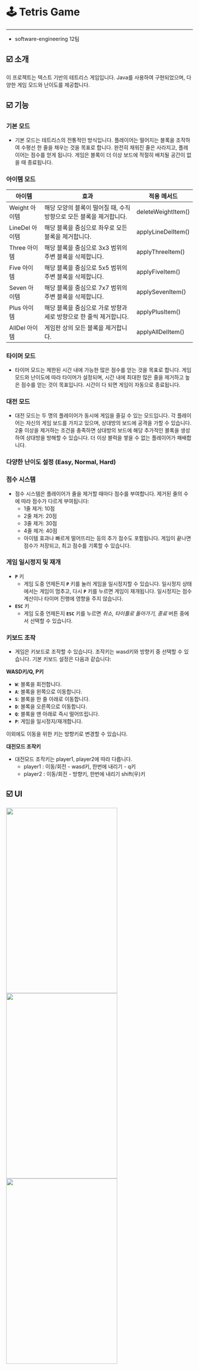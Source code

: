 # 🕹️ Tetris Game

---

- software-engineering 12팀

## ☑️ **소개**

이 프로젝트는 텍스트 기반의 테트리스 게임입니다. Java를 사용하여 구현되었으며, 다양한 게임 모드와 난이도를 제공합니다.

## ☑️ 기능

### 기본 모드

- 기본 모드는 테트리스의 전통적인 방식입니다. 플레이어는 떨어지는 블록을 조작하여 수평선 한 줄을 채우는 것을 목표로 합니다. 완전히 채워진 줄은 사라지고, 플레이어는 점수를 얻게 됩니다. 게임은 블록이 더 이상 보드에 적절히 배치될 공간이 없을 때 종료됩니다.

### 아이템 모드

| 아이템 | 효과 | 적용 메서드 |
| --- | --- | --- |
| Weight 아이템 | 해당 모양의 블록이 떨어질 때, 수직 방향으로 모든 블록을 제거합니다. | deleteWeightItem() |
| LineDel 아이템 | 해당 블록을 중심으로 좌우로 모든 블록을 제거합니다. | applyLineDelItem() |
| Three 아이템 | 해당 블록을 중심으로 3x3 범위의 주변 블록을 삭제합니다. | applyThreeItem() |
| Five 아이템 | 해당 블록을 중심으로 5x5 범위의 주변 블록을 삭제합니다. | applyFiveItem() |
| Seven 아이템 | 해당 블록을 중심으로 7x7 범위의 주변 블록을 삭제합니다. | applySevenItem() |
| Plus 아이템 | 해당 블록을 중심으로 가로 방향과 세로 방향으로 한 줄씩 제거합니다. | applyPlusItem() |
| AllDel 아이템 | 게임판 상의 모든 블록을 제거합니다. | applyAllDelItem() |

### 타이머 모드

- 타이머 모드는 제한된 시간 내에 가능한 많은 점수를 얻는 것을 목표로 합니다. 게임 모드와 난이도에 따라 타이머가 설정되며, 시간 내에 최대한 많은 줄을 제거하고 높은 점수를 얻는 것이 목표입니다. 시간이 다 되면 게임이 자동으로 종료됩니다.

### 대전 모드

- 대전 모드는 두 명의 플레이어가 동시에 게임을 즐길 수 있는 모드입니다. 각 플레이어는 자신의 게임 보드를 가지고 있으며, 상대방의 보드에 공격을 가할 수 있습니다. 2줄 이상을 제거하는 조건을 충족하면 상대방의 보드에 해당 추가적인 블록을 생성하여 상대방을 방해할 수 있습니다. 더 이상 블럭을 쌓을 수 없는 플레이어가 패배합니다.

### 다양한 난이도 설정 (Easy, Normal, Hard)

### 점수 시스템

- 점수 시스템은 플레이어가 줄을 제거할 때마다 점수를 부여합니다. 제거된 줄의 수에 따라 점수가 다르게 부여됩니다:
    - 1줄 제거: 10점
    - 2줄 제거: 20점
    - 3줄 제거: 30점
    - 4줄 제거: 40점
    - 아이템 효과나 빠르게 떨어뜨리는 등의 추가 점수도 포함됩니다.
    게임이 끝나면 점수가 저장되고, 최고 점수를 기록할 수 있습니다.

### **게임 일시정지 및 재개**

- **`P`** 키
    - 게임 도중 언제든지 **`P`** 키를 눌러 게임을 일시정지할 수 있습니다. 일시정지 상태에서는 게임이 멈추고, 다시 **`P`** 키를 누르면 게임이 재개됩니다. 일시정지는 점수 계산이나 타이머 진행에 영향을 주지 않습니다.
- **`ESC`** 키
    - 게임 도중 언제든지 **`ESC`** 키를 누르면 *취소, 타이틀로 돌아가기, 종료* 버튼 중에서 선택할 수 있습니다.

### **키보드 조작**

- 게임은 키보드로 조작할 수 있습니다. 조작키는 wasd키와 방향키 중 선택할 수 있습니다. 기본 키보드 설정은 다음과 같습니다:

**WASD키/Q, P키**

- **`W`**: 블록을 회전합니다.
- **`A`**: 블록을 왼쪽으로 이동합니다.
- **`S`**: 블록을 한 줄 아래로 이동합니다.
- **`D`**: 블록을 오른쪽으로 이동합니다.
- **`Q`**: 블록을 맨 아래로 즉시 떨어뜨립니다.
- **`P`**: 게임을 일시정지/재개합니다.

이외에도 이동을 위한 키는 방향키로 변경할 수 있습니다.

**대전모드 조작키**

- 대전모드 조작키는 player1, player2에 따라 다릅니다.
    - player1 : 이동/회전 - wasd키, 한번에 내리기 - q키
    - player2 : 이동/회전 - 방향키, 한번에 내리기 shift(우)키

## ☑️ UI

<img src="https://github.com/Software-engineering-12-team/Tetris-game-12/assets/90715224/b552771d-6268-43ef-9098-fb435fc6c4af" width="300" height="500">
<img src="https://github.com/Software-engineering-12-team/Tetris-game-12/assets/90715224/84c6fb1b-2a55-4f7a-a608-8d97ebbaf9a6" width="300" height="500">
<img src="https://github.com/Software-engineering-12-team/Tetris-game-12/assets/90715224/c2239e10-62aa-44fe-97aa-e176e0273a4c" width="300" height="500">
